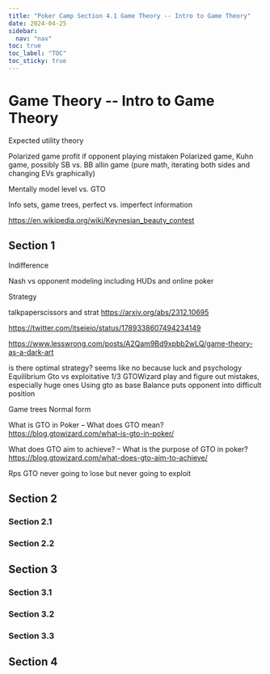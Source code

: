 ```yaml
---
title: "Poker Camp Section 4.1 Game Theory -- Intro to Game Theory"
date: 2024-04-25
sidebar:
  nav: "nav"
toc: true
toc_label: "TOC"
toc_sticky: true
---
```


# Game Theory -- Intro to Game Theory
Expected utility theory

Polarized game profit if opponent playing mistaken Polarized game, Kuhn game, possibly SB vs. BB allin game (pure math, iterating both sides and changing EVs graphically)

Mentally model level vs. GTO

Info sets, game trees, perfect vs. imperfect information

https://en.wikipedia.org/wiki/Keynesian_beauty_contest 

## Section 1
Indifference

Nash vs opponent modeling including HUDs and online poker 

Strategy

talkpaperscissors and strat
https://arxiv.org/abs/2312.10695 

https://twitter.com/itseieio/status/1789338607494234149 

https://www.lesswrong.com/posts/A2Qam9Bd9xpbb2wLQ/game-theory-as-a-dark-art

is there optimal strategy? seems like no because luck and psychology
Equilibrium
Gto vs exploitative 
1/3 GTOWizard play and figure out mistakes, especially huge ones
Using gto as base
Balance puts opponent into difficult position 


Game trees
Normal form

What is GTO in Poker – What does GTO mean?
https://blog.gtowizard.com/what-is-gto-in-poker/

What does GTO aim to achieve? – What is the purpose of GTO in poker?
https://blog.gtowizard.com/what-does-gto-aim-to-achieve/

Rps GTO never going to lose but never going to exploit 

## Section 2
### Section 2.1
### Section 2.2


## Section 3
### Section 3.1
### Section 3.2
### Section 3.3

## Section 4
